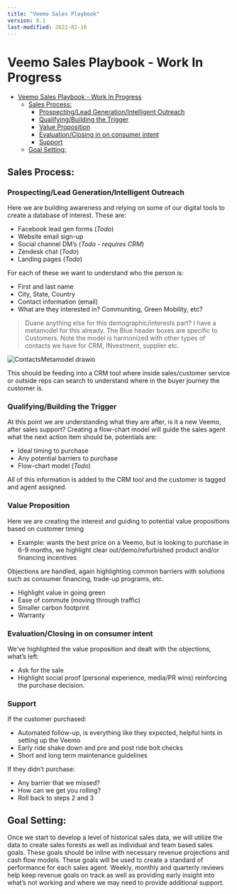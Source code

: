 ```yaml
---
title: "Veemo Sales Playbook"
version: 0.1
last-modified: 2022-02-16
---
```


# Veemo Sales Playbook - Work In Progress

- [Veemo Sales Playbook - Work In Progress](#veemo-sales-playbook---work-in-progress)
  - [Sales Process:](#sales-process)
    - [Prospecting/Lead Generation/Intelligent Outreach](#prospectinglead-generationintelligent-outreach)
    - [Qualifying/Building the Trigger](#qualifyingbuilding-the-trigger)
    - [Value Proposition](#value-proposition)
    - [Evaluation/Closing in on consumer intent](#evaluationclosing-in-on-consumer-intent)
    - [Support](#support)
  - [Goal Setting:](#goal-setting)

## Sales Process:

### Prospecting/Lead Generation/Intelligent Outreach
Here we are building awareness and relying on some of our digital tools to create a database of interest. These are:
- Facebook lead gen forms (*Todo*)
- Website email sign-up
- Social channel DM’s (*Todo - requires CRM*)
- Zendesk chat (*Todo*)
- Landing pages (*Todo*)

For each of these we want to understand who the person is:
- First and last name
- City, State, Country
- Contact information (email)
- What are they interested in? Communiting, Green Mobility, etc?

> Duane anything else for this demographic/interests part?
I have a metamodel for this already. The Blue header boxes are specific to Customers. Note the model is harmonized with other types of contacts we have for CRM, INvestment, supplier etc.

![ContactsMetamodel drawio](https://user-images.githubusercontent.com/99785335/155594189-9d8f597f-75f9-4736-9955-17c854a997dc.png)


This should be feeding into a CRM tool where inside sales/customer service or outside reps can search to understand where in the buyer journey the customer is.

### Qualifying/Building the Trigger
At this point we are understanding what they are after, is it a new Veemo, after sales support?
Creating a flow-chart model will guide the sales agent what the next action item should be, potentials are:
- Ideal timing to purchase
- Any potential barriers to purchase
- Flow-chart model (*Todo*)

All of this information is added to the CRM tool and the customer is tagged and agent assigned.

### Value Proposition
Here we are creating the interest and guiding to potential value propositions based on customer timing
- Example: wants the best price on a Veemo, but is looking to purchase in 6-9 months, we highlight clear out/demo/refurbished product and/or financing incentives

Objections are handled, again highlighting common barriers with solutions such as consumer financing, trade-up programs, etc.
- Highlight value in going green
- Ease of commute (moving through traffic)
- Smaller carbon footprint
- Warranty

### Evaluation/Closing in on consumer intent
We’ve highlighted the value proposition and dealt with the objections, what’s left:
- Ask for the sale
- Highlight social proof (personal experience, media/PR wins) reinforcing the purchase decision.

### Support
If the customer purchased:
- Automated follow-up, is everything like they expected, helpful hints in setting up the Veemo
- Early ride shake down and pre and post ride bolt checks
- Short and long term maintenance guidelines

If they didn’t purchase:
- Any barrier that we missed?
- How can we get you rolling?
- Roll back to steps 2 and 3

## Goal Setting:

Once we start to develop a level of historical sales data, we will utilize the data to create sales forests as well as individual and team based sales goals. These goals should be inline with necessary revenue projections and cash flow models. These goals will be used to create a standard of performance for each sales agent. Weekly, monthly and quarterly reviews help keep revenue goals on track as well as providing early insight into what’s not working and where we may need to provide additional support.
 
